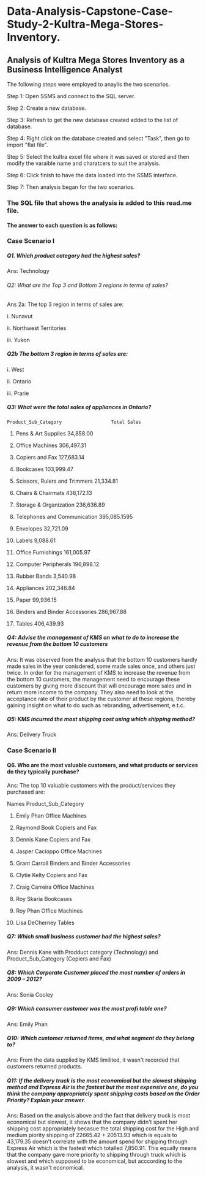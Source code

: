 # Data-Analysis-Capstone-Case-Study-2-Kultra-Mega-Stores-Inventory.

## Analysis of Kultra Mega Stores Inventory as a Business Intelligence Analyst

The following steps were employed to anaylis the two scenarios.

Step 1: Open SSMS and connect to the SQL server.

Step 2: Create a new database.

Step 3: Refresh to get the new database created added to the list of database.

Step 4: Right click on the database created and select "Task", then go to import "flat file".

Step 5: Select the kultra excel file where it was saved or stored and then modify the varaible name and charatcers to suit the analysis.

Step 6: Click finish to have the data loaded into the SSMS interface.

Step 7: Then analysis began for the two scenarios.


### The SQL file that shows the analysis is added to this read.me file.

#### The answer to each question is as follows:
### Case Scenario I

##### Q1. Which product category had the highest sales?

Ans: Technology

###### Q2: What are the Top 3 and Bottom 3 regions in terms of sales?

Ans 2a: The top 3 region in terms of sales are:

i. Nunavut

ii. Northwest Territories

iii. Yukon

##### Q2b The bottom 3 region in terms of sales are:
i. West

ii. Ontario

iii. Prarie

##### Q3: What were the total sales of appliances in Ontario?

    Product_Sub_Category			      Total Sales

1.	Pens & Art Supplies				      34,858.00

2.	Office Machines					        306,497.31

3.	Copiers and Fax					        127,683.14

4.	Bookcases						            103,999.47

5.	Scissors, Rulers and Trimmers	  21,334.81

6.	Chairs & Chairmats				      438,172.13

7.	Storage & Organization			    236,636.89

8.	Telephones and Communication	  395,085.1595

9.	Envelopes						            32,721.09

10.	Labels							            9,088.61

11.	Office Furnishings				      161,005.97

12.	Computer Peripherals			      196,898.12

13.	Rubber Bands					          3,540.98

14.	Appliances						          202,346.84

15.	Paper							              99,936.15

16.	Binders and Binder Accessories	286,967.88

17.	Tables						            	406,439.93

##### Q4: Advise the management of KMS on what to do to increase the revenue from the bottom 10 customers
Ans: It was observed from the analysis that the bottom 10 customers hardly made sales in the year conisdered, some made sales once, and others just twice. In order for the management of KMS to increase the revenue from the bottom 10 customers, the management need to encourage these customers by giving more discount that will encourage more sales and in return more income to the company. They also need to look at the  acceptance rate of their product by the customer at these regions, thereby gaining insight on what to do such as rebranding, advertisement, e.t.c.

##### Q5: KMS incurred the most shipping cost using which shipping method?
Ans: Delivery Truck

### Case Scenario II
#### Q6. Who are the most valuable customers, and what products or services do they typically purchase?

Ans: The top 10 valuable customers with the product/services they purchased are:
  
  Names				        Product_Sub_Category

1. Emily Phan		    	Office Machines

2. Raymond Book		  	Copiers and Fax

3. Dennis Kane		  	Copiers and Fax

4. Jasper Cacioppo		Office Machines

5. Grant Carroll		  Binders and Binder Accessories

6. Clytie Kelty			  Copiers and Fax

7. Craig Carreira		  Office Machines

8. Roy Skaria			    Bookcases

9. Roy Phan				    Office Machines

10. Lisa DeCherney		Tables




##### Q7: Which small business customer had the highest sales?
Ans: Dennis Kane with Prodduct category (Technology) and Product_Sub_Category (Copiers and Fax)

##### Q8: Which Corporate Customer placed the most number of orders in 2009 – 2012?
Ans: Sonia Cooley

##### Q9: Which consumer customer was the most profi table one?
Ans: Emily Phan

##### Q10: Which customer returned items, and what segment do they belong to?
Ans: From the data supplied by KMS limilited, it wasn't recorded that customers returned products.

##### Q11: If the delivery truck is the most economical but the slowest shipping method and Express Air is the fastest but the most expensive one, do you think the company appropriately spent shipping costs based on the Order Priority? Explain your answer.
Ans: Based on the analysis above and the fact that delivery truck is most economical but slowest, it shows that the company didn't spent her shipping cost appropriately becasue the total shipping cost for the High and medium piority shipping of 22665.42 + 20513.93 which is  equals to 43,179.35 doesn't correlate with the amount spend for shipping through Express Air which is the fastest which totalled 7,850.91. This equally means that the company gave more priority to shipping through truck which is slowest and which supposed to be economical,
but acccording to the analysis, it wasn't economical.
